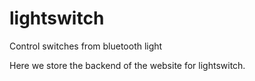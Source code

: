 lightswitch
===========

Control switches from bluetooth light

Here we store the backend of the website for lightswitch. 


